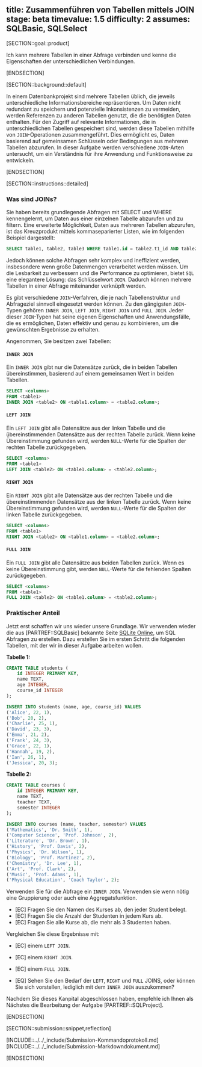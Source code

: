 title: Zusammenführen von Tabellen mittels JOIN
stage: beta
timevalue: 1.5
difficulty: 2
assumes: SQLBasic, SQLSelect
---

[SECTION::goal::product]

Ich kann mehrere Tabellen in einer Abfrage verbinden und kenne die Eigenschaften der unterschiedlichen Verbindungen.

[ENDSECTION]

[SECTION::background::default]

In einem Datenbankprojekt sind mehrere Tabellen üblich, die jeweils unterschiedliche
Informationsbereiche repräsentieren. Um Daten nicht redundant zu speichern und potenzielle
Inkonsistenzen zu vermeiden, werden Referenzen zu anderen Tabellen genutzt, die die benötigten Daten
enthalten. Für den Zugriff auf relevante Informationen, die in unterschiedlichen Tabellen gespeichert
sind, werden diese Tabellen mithilfe von `JOIN`-Operationen zusammengeführt. Dies ermöglicht es, Daten
basierend auf gemeinsamen Schlüsseln oder Bedingungen aus mehreren Tabellen abzurufen. In dieser
Aufgabe werden verschiedene `JOIN`-Arten untersucht, um ein Verständnis für ihre Anwendung und
Funktionsweise zu entwickeln.

[ENDSECTION]

[SECTION::instructions::detailed]

### Was sind JOINs?

Sie haben bereits grundlegende Abfragen mit SELECT und WHERE kennengelernt, um Daten aus einer
einzelnen Tabelle abzurufen und zu filtern. Eine erweiterte Möglichkeit, Daten aus mehreren Tabellen
abzurufen, ist das Kreuzprodukt mittels kommaseparierter Listen, wie im folgenden Beispiel dargestellt:

```sql
SELECT table1, table2, table3 WHERE table1.id = table2.t1_id AND table2.id = table3.t2_id;
```

Jedoch können solche Abfragen sehr komplex und ineffizient werden, insbesondere wenn große Datenmengen
verarbeitet werden müssen. Um die Lesbarkeit zu verbessern und die Performance zu optimieren, bietet
`SQL` eine elegantere Lösung: das Schlüsselwort `JOIN`. Dadurch können mehrere Tabellen in einer Abfrage
miteinander verknüpft werden.

Es gibt verschiedene `JOIN`-Verfahren, die je nach Tabellenstruktur und Abfrageziel sinnvoll eingesetzt
werden können. Zu den gängigsten `JOIN`-Typen gehören `INNER JOIN`, `LEFT JOIN`, `RIGHT JOIN` und `FULL JOIN`.
Jeder dieser `JOIN`-Typen hat seine eigenen Eigenschaften und Anwendungsfälle, die es ermöglichen,
Daten effektiv und genau zu kombinieren, um die gewünschten Ergebnisse zu erhalten.

Angenommen, Sie besitzen zwei Tabellen:

#### `INNER JOIN`

Ein `INNER JOIN` gibt nur die Datensätze zurück, die in beiden Tabellen übereinstimmen, basierend auf
einem gemeinsamen Wert in beiden Tabellen.

```sql
SELECT <columns>
FROM <table1>
INNER JOIN <table2> ON <table1.column> = <table2.column>;
```

#### `LEFT JOIN`

Ein `LEFT JOIN` gibt alle Datensätze aus der linken Tabelle und die übereinstimmenden Datensätze aus
der rechten Tabelle zurück. Wenn keine Übereinstimmung gefunden wird, werden `NULL`-Werte für die
Spalten der rechten Tabelle zurückgegeben.

```sql
SELECT <columns>
FROM <table1>
LEFT JOIN <table2> ON <table1.column> = <table2.column>;
```

#### `RIGHT JOIN`

Ein `RIGHT JOIN` gibt alle Datensätze aus der rechten Tabelle und die übereinstimmenden Datensätze aus
der linken Tabelle zurück. Wenn keine Übereinstimmung gefunden wird, werden `NULL`-Werte für die Spalten
der linken Tabelle zurückgegeben.

```sql
SELECT <columns>
FROM <table1>
RIGHT JOIN <table2> ON <table1.column> = <table2.column>;
```

#### `FULL JOIN`

Ein `FULL JOIN` gibt alle Datensätze aus beiden Tabellen zurück. Wenn es keine Übereinstimmung gibt,
werden `NULL`-Werte für die fehlenden Spalten zurückgegeben.

```sql
SELECT <columns>
FROM <table1>
FULL JOIN <table2> ON <table1.column> = <table2.column>;
```

### Praktischer Anteil

Jetzt erst schaffen wir uns wieder unsere Grundlage. Wir verwenden wieder die aus [PARTREF::SQLBasic]
bekannte Seite [SQLite Online](https://sqliteonline.com), um SQL Abfragen zu erstellen. Dazu erstellen Sie im ersten Schritt die folgenden Tabellen, mit der wir in dieser Aufgabe arbeiten wollen.

**Tabelle 1:**

```sql
CREATE TABLE students (
    id INTEGER PRIMARY KEY,
    name TEXT,
    age INTEGER,
    course_id INTEGER
);

INSERT INTO students (name, age, course_id) VALUES
('Alice', 22, 1),
('Bob', 20, 2),
('Charlie', 25, 1),
('David', 23, 3),
('Emma', 21, 2),
('Frank', 24, 3),
('Grace', 22, 1),
('Hannah', 19, 2),
('Ian', 26, 1),
('Jessica', 20, 3);
```

**Tabelle 2:**

```sql
CREATE TABLE courses (
    id INTEGER PRIMARY KEY,
    name TEXT,
    teacher TEXT,
    semester INTEGER
);

INSERT INTO courses (name, teacher, semester) VALUES
('Mathematics', 'Dr. Smith', 1),
('Computer Science', 'Prof. Johnson', 2),
('Literature', 'Dr. Brown', 1),
('History', 'Prof. Davis', 2),
('Physics', 'Dr. Wilson', 1),
('Biology', 'Prof. Martinez', 2),
('Chemistry', 'Dr. Lee', 1),
('Art', 'Prof. Clark', 2),
('Music', 'Prof. Adams', 1),
('Physical Education', 'Coach Taylor', 2);
```

Verwenden Sie für die Abfrage ein `INNER JOIN`. Verwenden sie wenn nötig eine Gruppierung oder auch eine
Aggregatsfunktion.

- [EC] Fragen Sie den Namen des Kurses ab, den jeder Student belegt.
- [EC] Fragen Sie die Anzahl der Studenten in jedem Kurs ab.
- [EC] Fragen Sie alle Kurse ab, die mehr als 3 Studenten haben.

Vergleichen Sie diese Ergebnisse mit:

- [EC] einem `LEFT JOIN`.
- [EC] einem `RIGHT JOIN`.
- [EC] einem `FULL JOIN`.

- [EQ] Sehen Sie den Bedarf der `LEFT`, `RIGHT` und `FULL` JOINS, oder können Sie sich vorstellen, lediglich mit dem `INNER JOIN` auszukommen?

Nachdem Sie dieses Kanpital abgeschlossen haben, empfehle ich Ihnen als Nächstes die Bearbeitung der
Aufgabe [PARTREF::SQLProject].

[ENDSECTION]

[SECTION::submission::snippet,reflection]

[INCLUDE::../../_include/Submission-Kommandoprotokoll.md]
[INCLUDE::../../_include/Submission-Markdowndokument.md]

[ENDSECTION]
